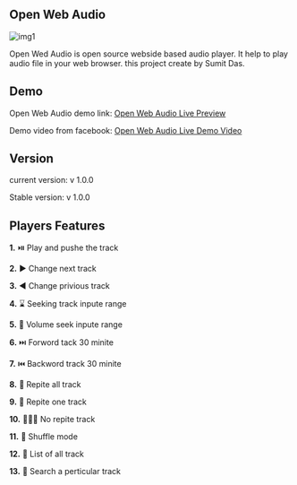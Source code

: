 ## Open Web Audio

![img1](https://user-images.githubusercontent.com/87431704/170809556-38a36eb2-3010-4d25-92e3-75d31d20696d.jpg)

Open Wed Audio is open source webside based audio player. It help to play audio file in your web browser. this project create by Sumit Das.

## Demo
Open Web Audio demo link: [Open Web Audio Live Preview](https://codebysumit.github.io/open-web-audio/)


Demo video from facebook: [Open Web Audio Live Demo Video](https://m.facebook.com/100081037867109/posts/pfbid02QQynXUk2cr42LFLL58NLeth6gQ7fzV5C7yKVjkFVSmQ7hUHoiWAvTAy7a9JuVj2jl/)

## Version
current version: v 1.0.0

Stable version: v 1.0.0

## Players Features
**1.** ⏯️ Play and pushe the track

**2.** ▶️ Change next track

**3.** ◀️ Change privious track

**4.** ⌛ Seeking track inpute range

**5.** 📢 Volume seek inpute range

**6.** ⏭️ Forword tack 30 minite

**7.** ⏮️ Backword track 30 minite

**8.** 🔁 Repite all track

**9.** 🔂 Repite one track

**10.** 🙅‍♀️🔁 No repite track

**11.** 🔀 Shuffle mode

**12.** 📜 List of all track

**13.** 🔎 Search a perticular track
